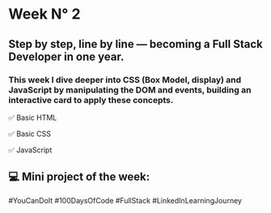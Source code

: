 # Week N° 2

## Step by step, line by line — becoming a Full Stack Developer in one year.

### This week I dive deeper into CSS (Box Model, display) and JavaScript by manipulating the DOM and events, building an interactive card to apply these concepts.

✅ Basic HTML


✅ Basic CSS


✅ JavaScript

## 💻 Mini project of the week:

#YouCanDoIt #100DaysOfCode #FullStack #LinkedInLearningJourney
